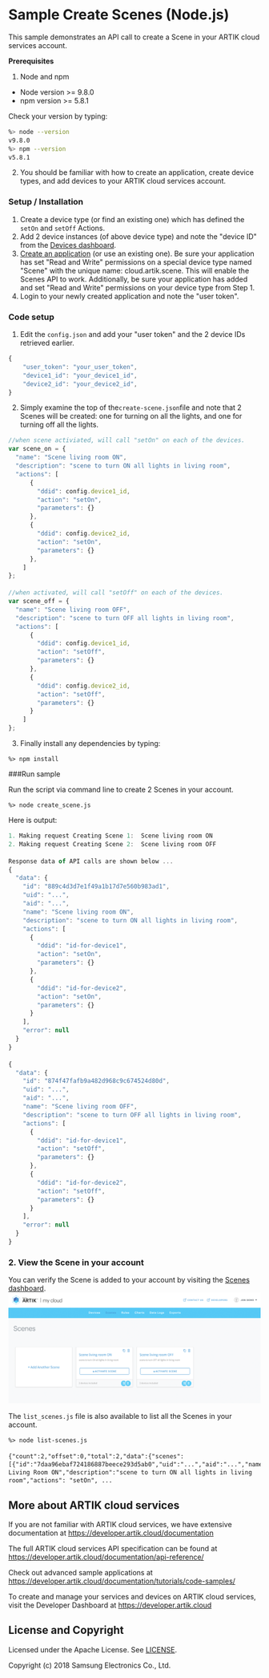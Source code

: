 # Sample Create Scenes (Node.js)

This sample demonstrates an API call to create a Scene in your ARTIK cloud services account.   

**Prerequisites**

1. Node and npm

* Node version >= 9.8.0
* npm version >= 5.8.1

Check your version by typing:

```bash
%> node --version
v9.8.0
%> npm --version
v5.8.1
```

2. You should be familiar with how to create an application, create device types, and add devices to your ARTIK cloud services account.

### Setup / Installation

1. Create a device type (or find an existing one) which has defined the `setOn` and `setOff` Actions.
2. Add 2 device instances (of above device type) and note the "device ID" from the [Devices dashboard](https://my.artik.cloud/devices).
3. [Create an application](https://developer.artik.cloud/documentation/user-management/authentication.html) (or use an existing one). Be sure your application has set "Read and Write" permissions on a special device type named "Scene" with the unique name: cloud.artik.scene. This will enable the Scenes API to work. Additionally, be sure your application has added and set "Read and Write" permissions on your device type from Step 1.   
4. Login to your newly created application and note the "user token".

### **Code setup**

1. Edit the `config.json` and add your "user token" and the 2 device IDs retrieved earlier.   

```javascript
{
	"user_token": "your_user_token",
	"device1_id": "your_device1_id",
	"device2_id": "your_device2_id",
}
```

2. Simply examine the top of the`create-scene.json`file and note that 2 Scenes will be created: one for turning on all the lights, and one for turning off all the lights.  

```javascript
//when scene activiated, will call "setOn" on each of the devices.
var scene_on = {
  "name": "Scene living room ON",
  "description": "scene to turn ON all lights in living room",
  "actions": [
	  {
	  	"ddid": config.device1_id,
	  	"action": "setOn",
	  	"parameters": {}
	  },
	  {
	  	"ddid": config.device2_id,
	  	"action": "setOn",
	  	"parameters": {}
	  }, 
	]
};

//when activated, will call "setOff" on each of the devices.
var scene_off = {
  "name": "Scene living room OFF",
  "description": "scene to turn OFF all lights in living room",
  "actions": [
	  {
	  	"ddid": config.device1_id,
	  	"action": "setOff",
	  	"parameters": {}
	  },
	  {
	  	"ddid": config.device2_id,
	  	"action": "setOff",
	  	"parameters": {}
	  }
	]
};
```

3. Finally install any dependencies by typing:

```
%> npm install
```

###Run sample  

Run the script via command line to create 2 Scenes in your account.

```
%> node create_scene.js
```

Here is output:

```javascript
1. Making request Creating Scene 1:  Scene living room ON
2. Making request Creating Scene 2:  Scene living room OFF

Response data of API calls are shown below ... 
{
  "data": {
    "id": "889c4d3d7e1f49a1b17d7e560b983ad1",
    "uid": "...",
    "aid": "...",
    "name": "Scene living room ON",
    "description": "scene to turn ON all lights in living room",
    "actions": [
      {
        "ddid": "id-for-device1",
        "action": "setOn",
        "parameters": {}
      },
      {
        "ddid": "id-for-device2",
        "action": "setOn",
        "parameters": {}
      }
    ],
    "error": null
  }
}

{
  "data": {
    "id": "874f47fafb9a482d968c9c674524d80d",
    "uid": "...",
    "aid": "...",
    "name": "Scene living room OFF",
    "description": "scene to turn OFF all lights in living room",
    "actions": [
      {
        "ddid": "id-for-device1",
        "action": "setOff",
        "parameters": {}
      },
      {
        "ddid": "id-for-device2",
        "action": "setOff",
        "parameters": {}
      }
    ],
    "error": null
  }
}
```

### 2. View the Scene in your account   

You can verify the Scene is added to your account by visiting the [Scenes dashboard](https://my.artik.cloud/scenes).    ![screenshot](./screenshots/screenshot1.png)

The `list_scenes.js` file is also available to list all the Scenes in your account.

```
%> node list-scenes.js

{"count":2,"offset":0,"total":2,"data":{"scenes":[{"id":"7daa96ebaf724186887beece293d5ab0","uid":"...","aid":"...","name":"Scene Living Room ON","description":"scene to turn ON all lights in living room","actions": "setOn", ...
```

More about ARTIK cloud services
---------------

If you are not familiar with ARTIK cloud services, we have extensive documentation at https://developer.artik.cloud/documentation

The full ARTIK cloud services API specification can be found at https://developer.artik.cloud/documentation/api-reference/

Check out advanced sample applications at https://developer.artik.cloud/documentation/tutorials/code-samples/

To create and manage your services and devices on ARTIK cloud services, visit the Developer Dashboard at https://developer.artik.cloud

License and Copyright
---------------------

Licensed under the Apache License. See [LICENSE](LICENSE).

Copyright (c) 2018 Samsung Electronics Co., Ltd.
